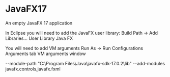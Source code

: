 # JavaFX17
 An empty JavaFX 17 application

In Eclipse you will need to add the JavaFX user library:
   Build Path -> Add Libraries...
   User Library
      Java FX

You will need to add VM arguments
   Run As -> Run Configurations
      Arguments tab
         VM arguments window
            
--module-path "C:\Program Files\Java\javafx-sdk-17.0.2\lib" 
--add-modules javafx.controls,javafx.fxml
